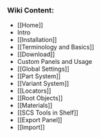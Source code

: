 ### Wiki Content:
* [[Home]]
* Intro
 * [[Installation]]
 * [[Terminology and Basics]]
* [[Download]]
*  Custom Panels and Usage
 * [[Global Settings]]
 * [[Part System]]
 * [[Variant System]]
 * [[Locators]]
 * [[Root Objects]]
 * [[Materials]]
 * [[SCS Tools in Shelf]]
 * [[Export Panel]]
 * [[Import]]